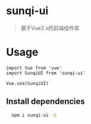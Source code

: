 # sunqi-ui

> 基于Vue2.x的前端组件库

# Usage
```
import Vue from 'vue'
import SunqiUI from 'sunqi-ui'

Vue.use(SunqiUI)
```

## Install dependencies

```bash
  npm i sunqi-ui -S
```

